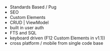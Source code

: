 * Standards Based / Pug
* SEO
*  Custom Elements
* CRUD | ViewModel
* built in user auth
* FTS and SQL
* keyboard driven (F12 Custom Elements in v1.1))
* cross platform / mobile from single code base